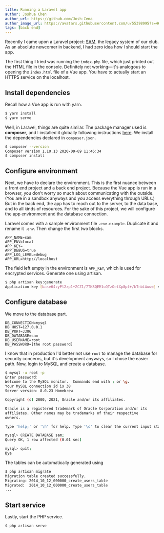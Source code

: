 ```yaml
---
title: Running a Laravel app
author: Joshua Chen
author_url: https://github.com/Josh-Cena
author_image_url: https://avatars.githubusercontent.com/u/55398995?s=460&u=88dc0dcb0691877524dd8739db9fde7ed4fa9721&v=4
tags: [back end]
---
```


Recently I came upon a Laravel project: [SAM](https://github.com/Computerization/sam), the legacy system of our club. As an absolute newcomer in backend, I had zero idea how I should start the app.

<!-- truncate -->

The first thing I tried was running the `index.php` file, which just printed out the HTML file in the console. Definitely not working—it's analogous to opening the `index.html` file of a Vue app. You have to actually start an HTTPS service on the localhost.

## Install dependencies

Recall how a Vue app is run with yarn.

```bash
$ yarn install
$ yarn serve
```

Well, in Laravel, things are quite similar. The package manager used is **composer**, and I installed it globally following instructions [here](https://getcomposer.org/doc/00-intro.md#globally). We install the dependencies declared in `composer.json`.

```bash
$ composer --version
Composer version 1.10.13 2020-09-09 11:46:34
$ composer install
```

## Configure environment

Next, we have to declare the environment. This is the first nuance between a front end project and a back end project. Because the Vue app is run in a browser, you don't worry so much about communicating with the outside. (You are in a sandbox anyways and you access everything through URLs.) But in the back end, the app has to reach out to the server, to the data base, and to all kinds of resources. For the sake of this project, we will configure the app environment and the database connection.

Laravel comes with a sample environment file `.env.example`. Duplicate it and rename it `.env`. Then change the first two blocks.

```text title=".env" {1}
APP_NAME=sam
APP_ENV=local
APP_KEY=
APP_DEBUG=true
APP_LOG_LEVEL=debug
APP_URL=http://localhost
```

The field left empty in the environment is `APP_KEY`, which is used for encrypted services. Generate one using artisan.

```bash
$ php artisan key:generate
Application key [base64:yPl2zp1+ZCZ1/7TK8QEM1uQTzOetXp8pl+/bTnbLAuw=] set successfully.
```

## Configure database

We move to the database part.

```text title=".env" {4-6}
DB_CONNECTION=mysql
DB_HOST=127.0.0.1
DB_PORT=3306
DB_DATABASE=sam
DB_USERNAME=root
DB_PASSWORD=[the root password]
```

I know that in production I'd better not use `root` to manage the database for security concerns, but it's development anyways, so I chose the easier path. Now, login to MySQL and create a database.

```bash
$ mysql -u root -p
Enter password:
Welcome to the MySQL monitor.  Commands end with ; or \g.
Your MySQL connection id is 38
Server version: 8.0.23 Homebrew

Copyright (c) 2000, 2021, Oracle and/or its affiliates.

Oracle is a registered trademark of Oracle Corporation and/or its
affiliates. Other names may be trademarks of their respective
owners.

Type 'help;' or '\h' for help. Type '\c' to clear the current input statement.

mysql> CREATE DATABASE sam;
Query OK, 1 row affected (0.01 sec)

mysql> quit;
Bye
```

The tables can be automatically generated using

```bash
$ php artisan migrate
Migration table created successfully.
Migrating: 2014_10_12_000000_create_users_table
Migrated:  2014_10_12_000000_create_users_table
...
```

## Start service

Lastly, start the PHP service.

```bash
$ php artisan serve
```
